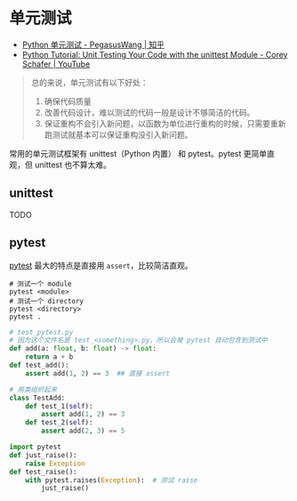 # 单元测试

- [Python 单元测试 - PegasusWang | 知乎](https://zhuanlan.zhihu.com/p/29968920)
- [Python Tutorial: Unit Testing Your Code with the unittest Module - Corey Schafer | YouTube](https://youtu.be/6tNS--WetLI)

> 总的来说，单元测试有以下好处：
>
> 1. 确保代码质量
> 1. 改善代码设计，难以测试的代码一般是设计不够简洁的代码。
> 1. 保证重构不会引入新问题，以函数为单位进行重构的时候，只需要重新跑测试就基本可以保证重构没引入新问题。

常用的单元测试框架有 unittest（Python 内置） 和 pytest。pytest 更简单直观，但 unittest 也不算太难。

## unittest

TODO

## pytest

[pytest](https://pytest.org/) 最大的特点是直接用 `assert`，比较简洁直观。

```shell
# 测试一个 module
pytest <module>
# 测试一个 directory
pytest <directory>
pytest .
```

```python
# test_pytest.py
# 因为这个文件名是 test_<something>.py，所以会被 pytest 自动包含到测试中
def add(a: float, b: float) -> float:
    return a + b
def test_add():
    assert add(1, 2) == 3  ## 直接 assert

# 用类组织起来
class TestAdd:
    def test_1(self):
        assert add(1, 2) == 3
    def test_2(self):
        assert add(2, 3) == 5

import pytest
def just_raise():
    raise Exception
def test_raise():
    with pytest.raises(Exception):  # 测试 raise
        just_raise()
```
